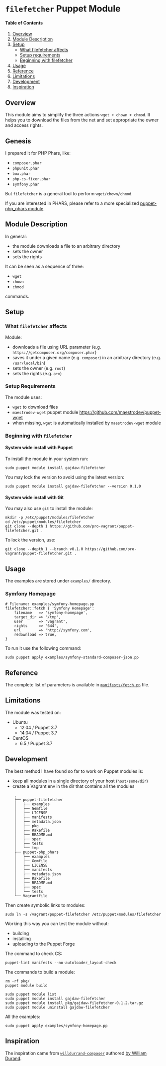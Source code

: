 # `filefetcher` Puppet Module

#### Table of Contents

1. [Overview](#overview)
2. [Module Description](#module-description)
3. [Setup](#setup)
    * [What filefetcher affects](#what-filefetcher-affects)
    * [Setup requirements](#setup-requirements)
    * [Beginning with filefetcher](#beginning-with-filefetcher)
4. [Usage](#usage)
5. [Reference](#reference)
6. [Limitations](#limitations)
7. [Development](#development)
8. [Inspiration](#inspiration)

## Overview

This module aims to simplify the three actions `wget + chown + chmod`.
It helps you to download the files from the net and set
appropriate the owner and access rights.

## Genesis

I prepared it for PHP Phars, like:

* `composer.phar`
* `phpunit.phar`
* `box.phar`
* `php-cs-fixer.phar`
* `symfony.phar`

But `filefetcher` is a general tool to perform `wget/chown/chmod`.

If you are interested in PHARS, please refer to
a more specialized
[puppet-php_phars module](https://forge.puppetlabs.com/gajdaw/php_phars).

## Module Description

In general:

* the module downloads a file to an arbitrary directory
* sets the owner
* sets the rights

It can be seen as a sequence of three:

* `wget`
* `chown`
* `chmod`

commands.

## Setup

### What `filefetcher` affects

Module:

* downloads a file using URL parameter (e.g. `https://getcomposer.org/composer.phar`)
* saves it under a given name (e.g. `composer`) in an arbitrary directory (e.g. `/usr/local/bin`)
* sets the owner (e.g. `root`)
* sets the rights (e.g. `a+x`)

### Setup Requirements

The module uses:

* `wget` to download files
* `maestrodev-wget` puppet module https://github.com/maestrodev/puppet-wget
* when missing, `wget` is automatically installed by `maestrodev-wget` module

### Beginning with `filefetcher`

#### System wide install with Puppet

To install the module in your system run:

    sudo puppet module install gajdaw-filefetcher

You may lock the version to avoid using the latest version:

    sudo puppet module install gajdaw-filefetcher --version 0.1.0

#### System wide install with Git

You may also use `git` to install the module:

    mkdir -p /etc/puppet/modules/filefetcher
    cd /etc/puppet/modules/filefetcher
    git clone --depth 1 https://github.com/pro-vagrant/puppet-filefetcher.git .

To lock the version, use:

    git clone --depth 1 --branch v0.1.0 https://github.com/pro-vagrant/puppet-filefetcher.git .

## Usage

The examples are stored under `examples/` directory.

### Symfony Homepage

    # Filename: examples/symfony-homepage.pp
    filefetcher::fetch { 'Symfony Homepage':
        filename   => 'symfony-homepage',
        target_dir => '/tmp',
        user       => 'vagrant',
        rights     => '644',
        url        => 'http://symfony.com',
        redownload => true,
    }

To run it use the following command:

    sudo puppet apply examples/symfony-standard-composer-json.pp

## Reference

The complete list of parameters is available in
[`manifests/fetch.pp`](https://github.com/pro-vagrant/puppet-filefetcher/blob/master/manifests/fetch.pp)
file.

## Limitations

The module was tested on:

* Ubuntu
  - 12.04 / Puppet 3.7
  - 14.04 / Puppet 3.7
* CentOS
  - 6.5 / Puppet 3.7

## Development

The best method I have found so far to work on Puppet modules is:

* keep all modules in a single directory of your host (`host/some/dir`)
* create a Vagrant env in the dir that contains all the modules


```
    .
    ├── puppet-filefetcher
    │   ├── examples
    │   ├── Gemfile
    │   ├── LICENSE
    │   ├── manifests
    │   ├── metadata.json
    │   ├── pkg
    │   ├── Rakefile
    │   ├── README.md
    │   ├── spec
    │   ├── tests
    │   └── tmp
    ├── puppet-php_phars
    │   ├── examples
    │   ├── Gemfile
    │   ├── LICENSE
    │   ├── manifests
    │   ├── metadata.json
    │   ├── Rakefile
    │   ├── README.md
    │   ├── spec
    │   └── tests
    └── Vagrantfile
```

Then create symbolic links to modules:

    sudo ln -s /vagrant/puppet-filefetcher /etc/puppet/modules/filefetcher

Working this way you can test the module without:

* building
* installing
* uploading to the Puppet Forge

The command to check CS:

    puppet-lint manifests --no-autoloader_layout-check

The commands to build a module:

    rm -rf pkg/
    puppet module build

    sudo puppet module list
    sudo puppet module install gajdaw-filefetcher
    sudo puppet module install pkg/gajdaw-filefetcher-0.1.2.tar.gz
    sudo puppet module uninstall gajdaw-filefetcher

All the examples:

    sudo puppet apply examples/symfony-homepage.pp

## Inspiration

The inspiration came from
[`willdurrand-composer`](https://forge.puppetlabs.com/willdurand/composer)
authored
[by William Durand](https://github.com/willdurand/puppet-composer).
